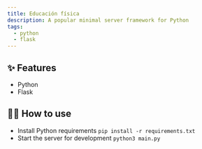 ```yaml
---
title: Educación física
description: A popular minimal server framework for Python
tags:
  - python
  - flask
---
```


## ✨ Features

- Python
- Flask

## 💁‍♀️ How to use

- Install Python requirements `pip install -r requirements.txt`
- Start the server for development `python3 main.py`
